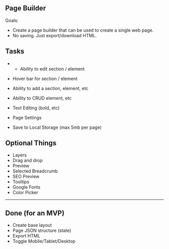 ## Page Builder

Goals:

- Create a page builder that can be used to create a single web page.
- No saving. Just export/download HTML.

## Tasks

- * Ability to edit section / element

- Hover bar for section / element
- Ability to add a section, element, etc
- Ability to CRUD element, etc
- Text Editing (bold, etc)
- Page Settings
- Save to Local Storage (max 5mb per page)


## Optional Things

- Layers
- Drag and drop 
- Preview
- Selected Breadcrumb
- SEO Preview
- Tooltips
- Google Fonts
- Color Picker

---

## Done (for an MVP)

- Create base layout
- Page JSON structure (state)
- Export HTML
- Toggle Mobile/Tablet/Desktop
